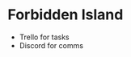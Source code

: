 # Forbidden Island
 - Trello for tasks
 - Discord for comms

[Logo]: http://www4.pcmag.com/media/images/487089-forbidden-island-top.jpg
